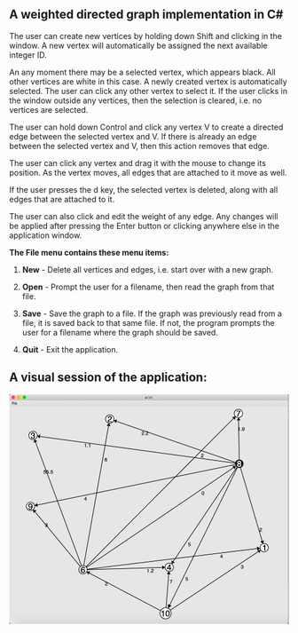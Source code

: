 ## A weighted directed graph implementation in C#

The user can create new vertices by holding down Shift and clicking in the window.
A new vertex will automatically be assigned the next available integer ID.

An any moment there may be a selected vertex, which appears black. All other vertices are white in this case. 
A newly created vertex is automatically selected. The user can click any other vertex to select it. 
If the user clicks in the window outside any vertices, then the selection is cleared, i.e. no vertices are selected.

The user can hold down Control and click any vertex V to create a directed edge between the selected vertex and V. 
If there is already an edge between the selected vertex and V, then this action removes that edge.

The user can click any vertex and drag it with the mouse to change its position. 
As the vertex moves, all edges that are attached to it move as well.

If the user presses the d key, the selected vertex is deleted, along with all edges that are attached to it.

The user can also click and edit the weight of any edge. Any changes will be applied after pressing the Enter button or clicking anywhere else in the application window.

__The File menu contains these menu items:__

  1. __New__ - Delete all vertices and edges, i.e. start over with a new graph.

  2. __Open__ - Prompt the user for a filename, then read the graph from that file.

  3. __Save__ - Save the graph to a file. If the graph was previously read from a file, it is saved back to that same file. 
                If not, the program prompts the user for a filename where the graph should be saved.

  4. __Quit__ - Exit the application.

## A visual session of the application:

![](graph.png)







